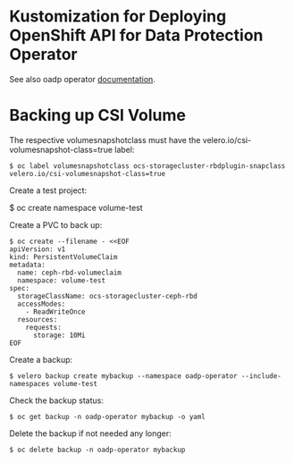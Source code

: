 # Kustomization for Deploying OpenShift API for Data Protection Operator

See also oadp operator [documentation](https://github.com/openshift/oadp-operator/tree/master/docs).

# Backing up CSI Volume

The respective volumesnapshotclass must have the velero.io/csi-volumesnapshot-class=true label:

```
$ oc label volumesnapshotclass ocs-storagecluster-rbdplugin-snapclass velero.io/csi-volumesnapshot-class=true
```

Create a test project:

$ oc create namespace volume-test

Create a PVC to back up:

```
$ oc create --filename - <<EOF
apiVersion: v1
kind: PersistentVolumeClaim
metadata:
  name: ceph-rbd-volumeclaim
  namespace: volume-test
spec:
  storageClassName: ocs-storagecluster-ceph-rbd
  accessModes:
    - ReadWriteOnce
  resources:
    requests:
      storage: 10Mi
EOF
```

Create a backup:

```
$ velero backup create mybackup --namespace oadp-operator --include-namespaces volume-test
```

Check the backup status:

```
$ oc get backup -n oadp-operator mybackup -o yaml
```

Delete the backup if not needed any longer:

```
$ oc delete backup -n oadp-operator mybackup
```
